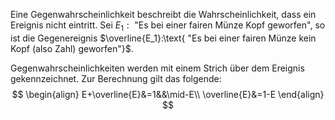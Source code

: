 Eine Gegenwahrscheinlichkeit beschreibt die Wahrscheinlichkeit, dass ein Ereignis nicht eintritt.
Sei $E_1:\text{ "Es bei einer fairen Münze Kopf geworfen"}$, so ist die Gegenereignis
$\overline{E_1}:\text{ "Es bei einer fairen Münze kein Kopf (also Zahl) geworfen"}$.

Gegenwahrscheinlichkeiten werden mit einem Strich über dem Ereignis gekennzeichnet. Zur Berechnung gilt das folgende:
$$
\begin{align}
	E+\overline{E}&=1&&\mid-E\\
	\overline{E}&=1-E
\end{align}
$$